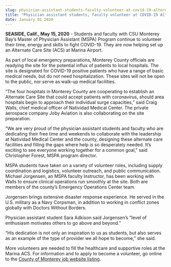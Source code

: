 ```yaml
---
slug: physician-assistant-students-faculty-volunteer-at-covid-19-alternate-care-site
title: "Physician assistant students, faculty volunteer at COVID-19 Alternate Care Site"
date: January 01 2020
---
```


 
<p>
  <b>SEASIDE, Calif., May 15, 2020</b> - Students and faculty with CSU Monterey
  Bay’s Master of Physician Assistant (MSPA) Program continue to volunteer their
  time, energy and skills to fight COVID-19. They are now helping set up an
  Alternate Care Site (ACS) at Marina Airport.
</p>
<p>
  As part of local emergency preparations, Monterey County officials are
  readying the site for the potential influx of patients to local hospitals. The
  site is designated for COVID-19 positive patients who have a range of basic
  medical needs, but do not need hospitalization. These sites will not be open
  to the public, nor serve as walk-up medical facilities.
</p>
<p>
  “The four hospitals in Monterey County are cooperating to establish an
  Alternate Care Site that could accept patients with coronavirus, should area
  hospitals begin to approach their individual surge capacities,” said Craig
  Walls, chief medical officer of Natividad Medical Center. The private
  aerospace company Joby Aviation is also collaborating on the site preparation.
</p>
<p>
  "We are very proud of the physician assistant students and faculty who are
  dedicating their free time and weekends to collaborate with the leadership at
  Natividad Medical Center and the county, designing these alternate care
  facilities and filling the gaps where help is so desperately needed. It’s
  exciting to see everyone working together for a common goal," said Christopher
  Forest, MSPA program director.
</p>
<p>
  MSPA students have taken on a variety of volunteer roles, including supply
  coordination and logistics, volunteer outreach, and public communication.
  Michael Jorgensen, an MSPA faculty Instructor, has been working with Walls to
  ensure clinical operations run smoothly at the site. Both are members of the
  county’s Emergency Operations Center team.
</p>
<p>
  Jorgensen brings extensive disaster response experience. He served in the U.S.
  military as a Navy Corpsman, in addition to working in conflict zones globally
  with Doctors Without Borders.
</p>
<p>
  Physician assistant student Sara Adkison said Jorgensen’s “level of enthusiasm
  motivates others to go above and beyond.”
</p>
<p>
  “His dedication is not only an inspiration to us as students, but also serves
  as an example of the type of provider we all hope to become,” she said.
</p>
<p>
  More volunteers are needed to fill the healthcare and supportive roles at the
  Marina ACS. For information and to apply to become a volunteer, go online to
  the
  <a
    href="https://www.governmentjobs.com/careers/montereycounty/jobs/2767067/alternate-care-site-volunteer?pagetype=jobOpportunitiesJobs"
    >County of Monterey job website listing</a
  >.
</p>
 
